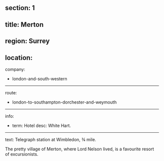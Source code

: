 section: 1
----
title: Merton
----
region: Surrey
----
location: 
----
company:
- london-and-south-western
----
route:
- london-to-southampton-dorchester-and-weymouth
----
info:
- term: Hotel
  desc: White Hart.
----
text: Telegraph station at Wimbledon, ¾ mile.

The pretty village of Merton, where Lord Nelson lived, is a favourite resort of excursionists.
